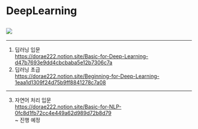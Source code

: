# DeepLearning

![](https://img.shields.io/badge/-Notion-000000?&logo=Notion&logoColor=white)
---
---
1. 딥러닝 입문<br>
https://dorae222.notion.site/Basic-for-Deep-Learning-d47b7693e9dd4cbcbaba5e12b7306c7a<br>
2. 딥러닝 초급<br>
https://dorae222.notion.site/Beginning-for-Deep-Learning-1eaa1d1309f24d75b9ff8841278c7a08<br>
---
3. 자연어 처리 입문<br>
https://dorae222.notion.site/Basic-for-NLP-0fc8d1fb72cc4e449a62d989d72b8d79<br>
~ 진행 예정
